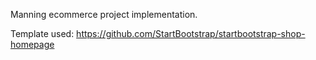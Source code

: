 Manning ecommerce project implementation. 

Template used: https://github.com/StartBootstrap/startbootstrap-shop-homepage